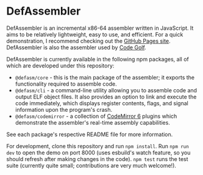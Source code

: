# DefAssembler
DefAssembler is an incremental x86-64 assembler written in JavaScript. It aims to be relatively lightweight, easy to use, and efficient. For a quick demonstration, I recommend checking out the [GitHub Pages site](https://newdefectus.github.io/defasm/). DefAssembler is also the assembler used by [Code Golf](https://code.golf/fizz-buzz#assembly).

DefAssembler is currently available in the following npm packages, all of which are developed under this repository:
* `@defasm/core` - this is the main package of the assembler; it exports the functionality required to assemble code.
* `@defasm/cli` -  a command-line utility allowing you to assemble code and output ELF object files. It also provides an option to link and execute the code immediately, which displays register contents, flags, and signal information upon the program's crash.
* `@defasm/codemirror` - a collection of [CodeMirror 6](https://codemirror.net/6/) plugins which demonstrate the assembler's real-time assembly capabilities.

See each package's respective README file for more information.

For development, clone this repository and run `npm install`. Run `npm run dev` to open the demo on port 8000 (uses esbuild's watch feature, so you should refresh after making changes in the code). `npm test` runs the test suite (currently quite small; contributions are very much welcome!).